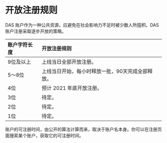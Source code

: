 # 开放注册规则

DAS 账户作为一种公共资源，应避免在社会影响力不足时被少数人所囤积。DAS 账户注册采取逐步开放的策略。

| 账户字符长度 | 开放注册规则 |
| :--- | :--- |
| 9位及以上 | 上线当日全部开放注册。 |
| 5～8位 | 上线当日开始，每小时释放一批，90天完成全部释放。 |
| 4位 | 预计 2021 年底开放注册。 |
| 3位 | 待定。 |
| 2位 | 待定。 |
| 1位 | 待定。 |

账户的可注册时间，由公开的算法计算而来，取决于账户名本身。你可以在注册页面搜索某个账户，获取它的可注册时间。

